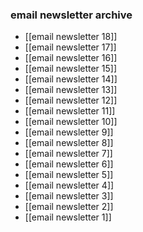 ### email newsletter archive

- [[email newsletter 18]]
- [[email newsletter 17]]
- [[email newsletter 16]]
- [[email newsletter 15]]
- [[email newsletter 14]]
- [[email newsletter 13]]
- [[email newsletter 12]]
- [[email newsletter 11]]
- [[email newsletter 10]]
- [[email newsletter 9]]
- [[email newsletter 8]]
- [[email newsletter 7]]
- [[email newsletter 6]]
- [[email newsletter 5]]
- [[email newsletter 4]]
- [[email newsletter 3]]
- [[email newsletter 2]]
- [[email newsletter 1]]